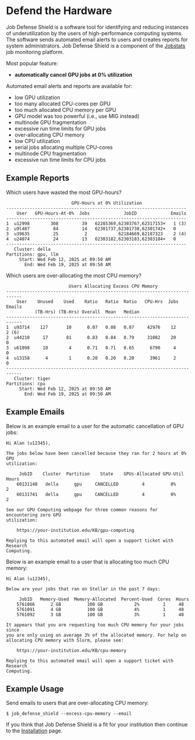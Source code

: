 # Defend the Hardware

Job Defense Shield is a software tool for identifying and reducing instances of underutilization by the users of high-performance computing systems. The software sends automated email alerts to users and creates reports for system administrators. Job Defense Shield is a component of the [Jobstats](https://github.com/PrincetonUniversity/jobstats) job monitoring platform.

Most popular feature:

- **automatically cancel GPU jobs at 0% utilization**

Automated email alerts and reports are available for:

- low GPU utilization
- too many allocated CPU-cores per GPU
- too much allocated CPU memory per GPU
- GPU model was too powerful (i.e., use MIG instead)
- multinode GPU fragmentation
- excessive run time limits for GPU jobs
- over-allocating CPU memory
- low CPU utilization
- serial jobs allocating multiple CPU-cores
- multinode CPU fragmentation
- excessive run time limits for CPU jobs

## Example Reports

Which users have wasted the most GPU-hours?

```
                         GPU-Hours at 0% Utilization                          
---------------------------------------------------------------------
    User   GPU-Hours-At-0%  Jobs             JobID             Emails
---------------------------------------------------------------------
1  u12998        308         39   62285369,62303767,62317153+   1 (3)
2  u9l487         84         14   62301737,62301738,62301742+   0     
3  u39635         25          2            62184669,62187323    2 (4)     
4  u24074         24         13   62303182,62303183,62303184+   0      
---------------------------------------------------------------------
   Cluster: della
Partitions: gpu, llm
     Start: Wed Feb 12, 2025 at 09:50 AM
       End: Wed Feb 19, 2025 at 09:50 AM
```

Which users are over-allocating the most CPU memory?

```
                        Users Allocating Excess CPU Memory                 
----------------------------------------------------------------------------
    User    Unused    Used    Ratio   Ratio  Ratio   CPU-Hrs  Jobs   Emails
           (TB-Hrs) (TB-Hrs) Overall  Mean   Median                        
----------------------------------------------------------------------------
1  u93714    127       10      0.07   0.08   0.07     42976    12      2 (6)  
2  u44210     17       81      0.83   0.84   0.79     31082    20      0  
3  u61098     10        4      0.71   0.71   0.65      6790     4      0
4  u13158      4        1      0.20   0.20   0.20      3961     2      0  
----------------------------------------------------------------------------
   Cluster: tiger
Partitions: cpu
     Start: Wed Feb 12, 2025 at 09:50 AM
       End: Wed Feb 19, 2025 at 09:50 AM
```

## Example Emails

Below is an example email to a user for the automatic cancellation of GPU jobs:

```
Hi Alan (u12345),

The jobs below have been cancelled because they ran for 2 hours at 0% GPU
utilization:

     JobID    Cluster  Partition    State    GPUs-Allocated GPU-Util  Hours
    60131148   della      gpu     CANCELLED         4          0%       2  
    60131741   della      gpu     CANCELLED         4          0%       2  

See our GPU Computing webpage for three common reasons for encountering zero GPU
utilization:

    https://your-institution.edu/KB/gpu-computing

Replying to this automated email will open a support ticket with Research
Computing.
```

Below is an example email to a user that is allocating too much CPU memory:

```
Hi Alan (u12345),

Below are your jobs that ran on Stellar in the past 7 days:

     JobID   Memory-Used  Memory-Allocated  Percent-Used  Cores  Hours
    5761066      2 GB          100 GB            2%         1     48
    5761091      4 GB          100 GB            4%         1     48
    5761092      3 GB          100 GB            3%         1     48

It appears that you are requesting too much CPU memory for your jobs since
you are only using on average 3% of the allocated memory. For help on
allocating CPU memory with Slurm, please see:

    https://your-institution.edu/KB/cpu-memory

Replying to this automated email will open a support ticket with Research
Computing.
```

## Example Usage

Send emails to users that are over-allocating CPU memory:

```
$ job_defense_shield --excess-cpu-memory --email
```

If you think that Job Defense Shield is a fit for your institution then continue to the [Installation](setup.md) page.
